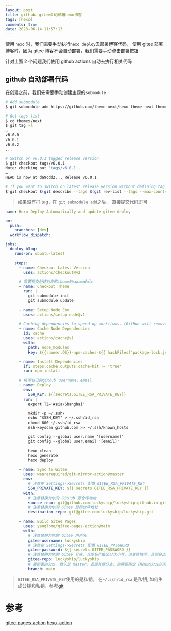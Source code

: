 ```yaml
---
layout: post
title: github、gitee自动部署hexo博客
tags: [hexo]
comments: true
date: 2023-06-14 11:57:13
---
```


使用 `hexo` 时，我们需要手动执行`hexo deploy`去部署博客代码，
使用 gitee 部署博客时，因为 gitee 博客不会自动部署，我们需要手动点击部署按钮

针对上面 2 个问题我们使用 github actions 自动去执行相关代码

<!-- more -->

## github 自动部署代码

在创建之前，我们先需要手动创建主题的`submodule`

```bash
# Add submodule
$ git submodule add https://github.com/theme-next/hexo-theme-next themes/next

# Get tags list
$ cd themes/next
$ git tag -l
…
v6.0.0
v6.0.1
v6.0.2
...

# Switch on v6.0.1 tagged release version
$ git checkout tags/v6.0.1
Note: checking out 'tags/v6.0.1'.
…
HEAD is now at da9cdd2... Release v6.0.1

# If you want to switch on latest release version without defining tag (optional)
$ git checkout $(git describe --tags $(git rev-list --tags --max-count=1))
```

> 如果没有打 tag，在 `git submodule add`之后， 直接提交代码即可

```yaml
name: Hexo Deploy Automatically and update gitee deploy

on:
  push:
    branches: [dev]
  workflow_dispatch:

jobs:
  deploy-blog:
    runs-on: ubuntu-latest

    steps:
      - name: Checkout Latest Version
        uses: actions/checkout@v2

      # 需要提交创建对应的theme的submodule
      - name: Checkout Theme
        run: |
          git submodule init
          git submodule update

      - name: Setup Node Env
        uses: actions/setup-node@v1

      # Caching dependencies to speed up workflows. (GitHub will remove any cache entries that have not been accessed in over 7 days.)
      - name: Cache Node Dependencies
        id: cache
        uses: actions/cache@v1
        with:
          path: node_modules
          key: ${{runner.OS}}-npm-caches-${{ hashFiles('package-lock.json') }}

      - name: Install Dependencies
        if: steps.cache.outputs.cache-hit != 'true'
        run: npm install

      # 填写自己的github username、email
      - name: Deploy
        env:
          SSH_KEY: ${{secrets.GITEE_RSA_PRIVATE_KEY}}
        run: |
          export TZ='Asia/Shanghai'

          mkdir -p ~/.ssh/
          echo "$SSH_KEY" > ~/.ssh/id_rsa
          chmod 600 ~/.ssh/id_rsa
          ssh-keyscan github.com >> ~/.ssh/known_hosts

          git config --global user.name '[username]'
          git config --global user.email '[email]'

          hexo clean
          hexo generate
          hexo deploy

      - name: Sync to Gitee
        uses: wearerequired/git-mirror-action@master
        env:
          # 注意在 Settings->Secrets 配置 GITEE_RSA_PRIVATE_KEY
          SSH_PRIVATE_KEY: ${{ secrets.GITEE_RSA_PRIVATE_KEY }}
        with:
          # 注意替换为你的 GitHub 源仓库地址
          source-repo: git@github.com:luckyship/luckyship.github.io.git
          # 注意替换为你的 Gitee 目标仓库地址
          destination-repo: git@gitee.com:luckyship/luckyship.git

      - name: Build Gitee Pages
        uses: yanglbme/gitee-pages-action@main
        with:
          # 注意替换为你的 Gitee 用户名
          gitee-username: luckyship
          # 注意在 Settings->Secrets 配置 GITEE_PASSWORD
          gitee-password: ${{ secrets.GITEE_PASSWORD }}
          # 注意替换为你的 Gitee 仓库，仓库名严格区分大小写，请准确填写，否则会出错
          gitee-repo: luckyship/luckyship
          # 要部署的分支，默认是 master，若是其他分支，则需要指定（指定的分支必须存在）
          branch: main
```

> `GITEE_RSA_PRIVATE_KEY`使用的是私钥， 在`~/.ssh/id_rsa` 是私钥, 如何生成公钥和私钥，参考[git](/2021/05/15/2021-05-15-git-use/)

# 参考

[gitee-pages-action](https://github.com/marketplace/actions/gitee-pages-action)
[hexo-action](https://github.com/marketplace/actions/hexo-action)
